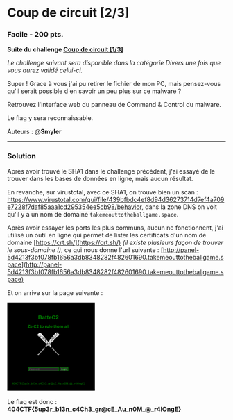 <h1>Coup de circuit [2/3]</h1>
<h3>Facile - <b>200 pts.</b></h3> 
<p>
<b>Suite du challenge <a href="../../Investigation_numérique/Coup_de_circuit_1-3/">Coup de circuit [1/3]</a></b>

<i>Le challenge suivant sera disponible dans la catégorie Divers une fois que vous aurez validé celui-ci.</i>
 
Super ! Grace à vous j'ai pu retirer le fichier de mon PC, mais pensez-vous qu'il serait possible d'en savoir un peu plus sur ce malware ?


Retrouvez l'interface web du panneau de Command & Control du malware.


Le flag y sera reconnaissable.

Auteurs : @<b>Smyler</b></p>

<hr>

<h3>Solution</h3>

Après avoir trouvé le SHA1 dans le challenge précédent, j'ai essayé de le trouver dans les bases de données en ligne, mais aucun résultat.

En revanche, sur virustotal, avec ce SHA1, on trouve bien un scan : <a href="https://www.virustotal.com/gui/file/439bfbdc4ef8d94d36273714d7ef4a709e7228f7daf85aaa1cd295354ee5cb98/behavior">https://www.virustotal.com/gui/file/439bfbdc4ef8d94d36273714d7ef4a709e7228f7daf85aaa1cd295354ee5cb98/behavior</a>, dans la zone DNS on voit qu'il y a un nom de domaine `takemeouttotheballgame.space`.

Après avoir essayer les ports les plus communs, aucun ne fonctionnent, j'ai utilisé un outil en ligne qui permet de lister les certificats d'un nom de domaine [https://crt.sh/](https://crt.sh/) _(il existe plusieurs façon de trouver le sous-domaine !)_, ce qui nous donne l'url suivante : [http://panel-5d4213f3bf078fb1656a3db8348282f482601690.takemeouttotheballgame.space](http://panel-5d4213f3bf078fb1656a3db8348282f482601690.takemeouttotheballgame.space)

Et on arrive sur la page suivante :

<img src="website.png" style="width: 40%">

Le flag est donc : <b>404CTF{5up3r_b13n_c4Ch3_gr@cE_Au_n0M_@_r4lOngE}</b>